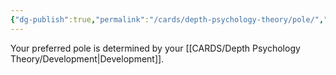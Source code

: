 ```yaml
---
{"dg-publish":true,"permalink":"/cards/depth-psychology-theory/pole/","created":"2023-02-01T19:46:46.176+01:00","updated":"2023-04-20T21:20:40.940+02:00"}
---
```



Your preferred pole is determined by your [[CARDS/Depth Psychology Theory/Development\|Development]]. 


